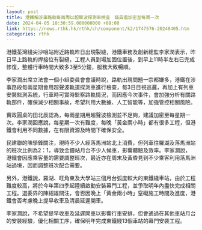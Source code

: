```yaml
---
layout: post
title: 港鐵稱涉事路軌每兩周以超聲波探測車檢查　議員倡加密至每周一次
date: 2024-04-05 10:30:59.000000000 +08:00
link: https://news.rthk.hk/rthk/ch/component/k2/1747576-20240405.htm
categories: rthk
---
```


港鐵荃灣綫尖沙咀站附近路軌昨日出現裂縫，港鐵車務及創新總監李家潤表示，昨日早上路軌的焊接位有裂縫，工程人員到場加固位置後，到早上11時半左右已完成修復，整體行車時間大致多3至5分鐘，服務大致暢順。

李家潤出席立法會一個小組委員會會議時說，路軌出現問題一宗都嫌多，港鐵在涉事路段每兩星期會用超聲波軌道探測車進行檢查，每3日目視巡邏，再加上有列車安裝監測系統，行車時可實時監察路軌情況，而因應今次事件，會加強分析有關路軌部件，確保減少相關事故，希望利用大數據、人工智能等，加強管控相關風險。

實政圓桌的田北辰認為，每兩星期用超聲波檢測並不足夠，建議加密至每星期一次。李家潤回應說，每星期一次有難度，每晚「黃金兩小時」都有很多工程，但港鐵會利用不同數據，在有限資源及時間下確保安全。

民建聯的陳學鋒關注，現時不少人經落馬洲站北上消費，但列車往羅湖及落馬洲站的班次比例為2：1，導致金鐘站月台不少人候車，影響體驗及效率。李家潤說，港鐵會因應乘客量的需要調整班次，最近亦在周末及黃昏見到不少乘客利用落馬洲站過境，因而調整班次配合需要。

另外，港鐵說，羅湖、旺角東及大學站三個月台弧度較大的東鐵綫車站，由於工程難度較高，將於今年第四季起陸續啟動安裝幕門工程，並爭取明年內盡快完成相關工程。選委界的陳紹雄關注，會否因晚上「黃金兩小時」窒礙施工時間及進度，港鐵會否考慮晚上提早收車及清晨延遲開車。

李家潤說，不希望提早收車及延遲開車以影響行車安排，但會通過在其他車站月台的安裝經驗，優化相關工序，確保明年完成東鐵綫13個車站的幕門安裝工程。
